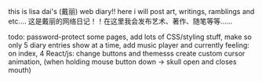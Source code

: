 this is lisa dai's (戴丽) web diary!! here i will post art, writings, ramblings and etc....
这是戴丽的网络日记！！在这里我会发布艺术、著作、随笔等等......

todo:
password-protect some pages,
add lots of CSS/styling stuff,
make so only 5 diary entries show at a time,
add music player and currently feeling: on index,
4 React/js:
change buttons and themesss
create custom cursor animation, (when holding mouse button down -> skull open and closes mouth)
